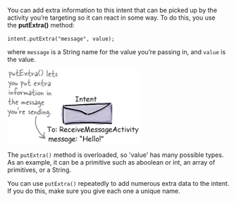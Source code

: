 You can add extra information to this intent that can be picked up by the activity you’re targeting so it can react in some way. To do this, you use the **putExtra()** method:
```
intent.putExtra("message", value);
```
where `message` is a String name for the value you’re passing in, and `value` is the value. 


![](.guides/img/28diagram.png)

The `putExtra()` method is overloaded, so 'value' has many possible types. As an example, it can be a primitive such as aboolean or int, an array of primitives, or a String. 

You can use `putExtra()` repeatedly to add numerous extra data to the intent. If you do this, make sure you give each one a unique name.
